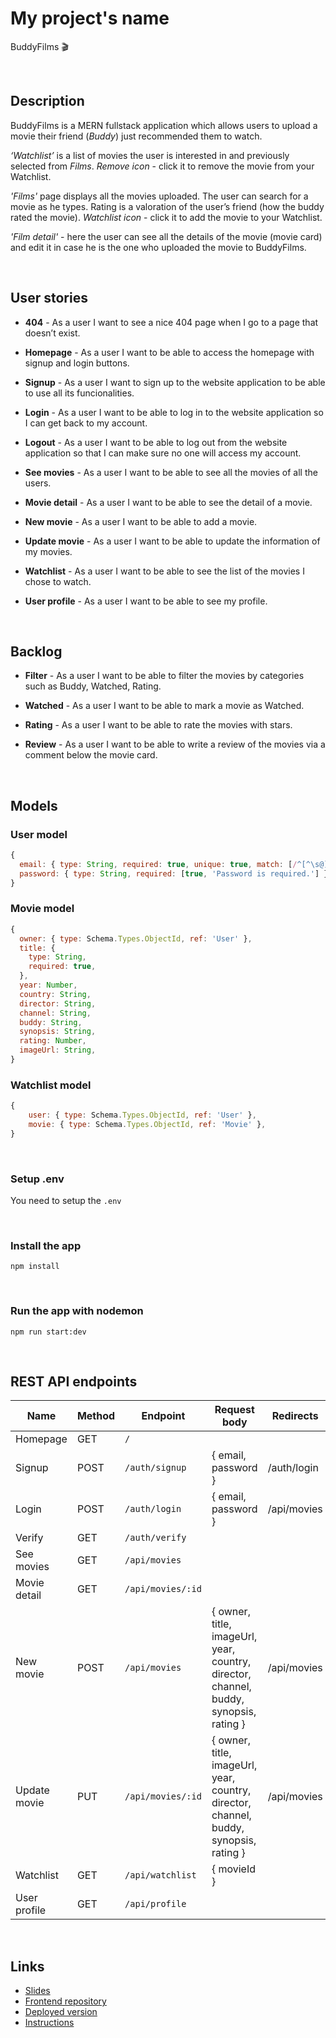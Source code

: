 # My project's name

BuddyFilms :clapper:

​

## Description

BuddyFilms is a MERN fullstack application which allows​ users to upload a movie their friend (_Buddy_) just recommended them to watch.

_‘Watchlist’_ is a list of movies the user is interested in and previously selected from _Films_.
_Remove icon_ - click it to remove the movie from your Watchlist.

_'Films'_ page displays all the movies uploaded.
The user can search for a movie as he types.
Rating is a valoration of the user’s friend (how the buddy rated the movie).
_Watchlist icon_ - click it to add the movie to your Watchlist.

_'Film detail'_ - here the user can see all the details of the movie (movie card) and edit it in case he is the one who uploaded the movie to BuddyFilms.

​

## User stories

- **404** - As a user I want to see a nice 404 page when I go to a page that doesn’t exist.

- **Homepage** - As a user I want to be able to access the homepage with signup and login buttons.

- **Signup** - As a user I want to sign up to the website application to be able to use all its funcionalities.

- **Login** - As a user I want to be able to log in to the website application so I can get back to my account.

- **Logout** - As a user I want to be able to log out from the website application so that I can make sure no one will access my account.

- **See movies** - As a user I want to be able to see all the movies of all the users.

- **Movie detail** - As a user I want to be able to see the detail of a movie.

- **New movie** - As a user I want to be able to add a movie.

- **Update movie** - As a user I want to be able to update the information of my movies.

- **Watchlist** - As a user I want to be able to see the list of the movies I chose to watch.

- **User profile** - As a user I want to be able to see my profile.

​

## Backlog

- **Filter** - As a user I want to be able to filter the movies by categories such as Buddy, Watched, Rating.

- **Watched** - As a user I want to be able to mark a movie as Watched.

- **Rating** - As a user I want to be able to rate the movies with stars.

- **Review** - As a user I want to be able to write a review of the movies via a comment below the movie card.

​

## Models

### User model

```js
{
  email: { type: String, required: true, unique: true, match: [/^[^\s@]+@[^\s@]+\.[^\s@]{2,}$/, 'Please use a valid email address.'] },
  password: { type: String, required: [true, 'Password is required.'] },
}
```

### Movie model

```js
{
  owner: { type: Schema.Types.ObjectId, ref: 'User' },
  title: {
    type: String,
    required: true,
  },
  year: Number,
  country: String,
  director: String,
  channel: String,
  buddy: String,
  synopsis: String,
  rating: Number,
  imageUrl: String,
}
```

### Watchlist model

```js
{
    user: { type: Schema.Types.ObjectId, ref: 'User' },
    movie: { type: Schema.Types.ObjectId, ref: 'Movie' },
}
```

​

### Setup .env

You need to setup the `.env`

​

### Install the app

```
npm install
```

​

### Run the app with nodemon

```
npm run start:dev
```

​

## REST API endpoints

| Name         | Method | Endpoint          | Request body                                                                          | Redirects   |
| ------------ | ------ | ----------------- | ------------------------------------------------------------------------------------- | ----------- |
| Homepage     | GET    | `/`               |                                                                                       |             |
| Signup       | POST   | `/auth/signup`    | { email, password }                                                                   | /auth/login |
| Login        | POST   | `/auth/login`     | { email, password }                                                                   | /api/movies |
| Verify       | GET    | `/auth/verify`    |                                                                                       |             |
| See movies   | GET    | `/api/movies`     |                                                                                       |             |
| Movie detail | GET    | `/api/movies/:id` |                                                                                       |             |
| New movie    | POST   | `/api/movies`     | { owner, title, imageUrl, year, country, director, channel, buddy, synopsis, rating } | /api/movies |
| Update movie | PUT    | `/api/movies/:id` | { owner, title, imageUrl, year, country, director, channel, buddy, synopsis, rating } | /api/movies |
| Watchlist    | GET    | `/api/watchlist`  | { movieId }                                                                           |             |
| User profile | GET    | `/api/profile`    |                                                                                       |             |

​

## Links

- [Slides](https://slides.com/michaelajelinkova/buddy-films/fullscreen)
- [Frontend repository](https://github.com/jelin-mi/project-frontend)
- [Deployed version](https://buddy-films.netlify.app)
- [Instructions](https://slides.com/michaelajelinkova/buddy-films-instructions/fullscreen)
